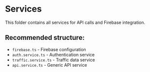 # Services

This folder contains all services for API calls and Firebase integration.

## Recommended structure:
- `firebase.ts` - Firebase configuration
- `auth.service.ts` - Authentication service
- `traffic.service.ts` - Traffic data service
- `api.service.ts` - Generic API service 